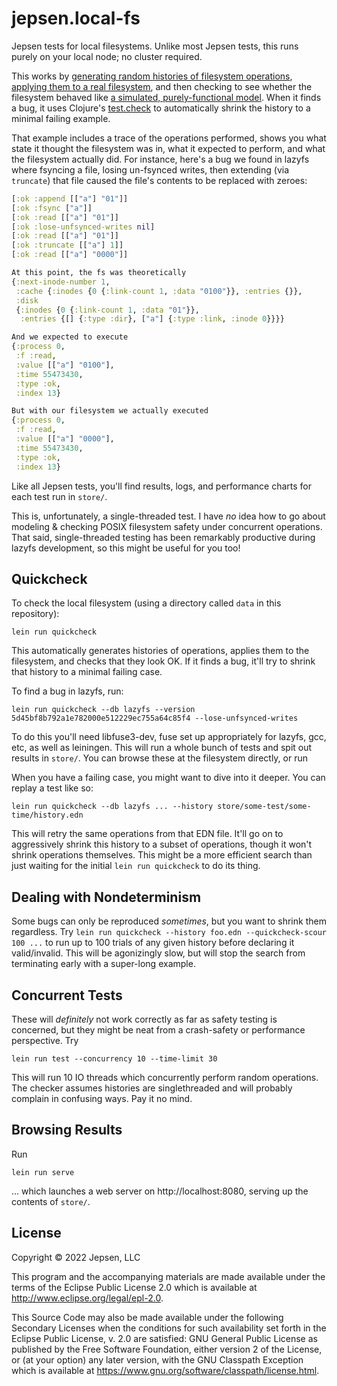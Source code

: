 # jepsen.local-fs

Jepsen tests for local filesystems. Unlike most Jepsen tests, this runs purely
on your local node; no cluster required.

This works by [generating random histories of filesystem
operations](src/jepsen/local_fs/shell/workload.clj), [applying them to a real
filesystem](src/jepsen/local_fs/shell/client.clj), and then checking to see
whether the filesystem behaved like [a simulated, purely-functional
model](src/jepsen/local_fs/shell/checker.clj). When it finds a bug, it uses
Clojure's [test.check](https://github.com/clojure/test.check) to automatically
shrink the history to a minimal failing example.

That example includes a trace of the operations performed, shows you what state
it thought the filesystem was in, what it expected to perform, and what the
filesystem actually did. For instance, here's a bug we found in lazyfs where
fsyncing a file, losing un-fsynced writes, then extending (via `truncate`) that
file caused the file's contents to be replaced with zeroes:

```clj
[:ok :append [["a"] "01"]]
[:ok :fsync ["a"]]
[:ok :read [["a"] "01"]]
[:ok :lose-unfsynced-writes nil]
[:ok :read [["a"] "01"]]
[:ok :truncate [["a"] 1]]
[:ok :read [["a"] "0000"]]

At this point, the fs was theoretically
{:next-inode-number 1,
 :cache {:inodes {0 {:link-count 1, :data "0100"}}, :entries {}},
 :disk
 {:inodes {0 {:link-count 1, :data "01"}},
  :entries {[] {:type :dir}, ["a"] {:type :link, :inode 0}}}}

And we expected to execute
{:process 0,
 :f :read,
 :value [["a"] "0100"],
 :time 55473430,
 :type :ok,
 :index 13}

But with our filesystem we actually executed
{:process 0,
 :f :read,
 :value [["a"] "0000"],
 :time 55473430,
 :type :ok,
 :index 13}
```

Like all Jepsen tests, you'll find results, logs, and performance charts for
each test run in `store/`.

This is, unfortunately, a single-threaded test. I have *no* idea how to go
about modeling & checking POSIX filesystem safety under concurrent operations.
That said, single-threaded testing has been remarkably productive during lazyfs
development, so this might be useful for you too!

## Quickcheck

To check the local filesystem (using a directory called `data` in this repository):

```
lein run quickcheck
```

This automatically generates histories of operations, applies them to the
filesystem, and checks that they look OK. If it finds a bug, it'll try to
shrink that history to a minimal failing case.

To find a bug in lazyfs, run:

```
lein run quickcheck --db lazyfs --version 5d45bf8b792a1e782000e512229ec755a64c85f4 --lose-unfsynced-writes
```

To do this you'll need libfuse3-dev, fuse set up appropriately for lazyfs, gcc,
etc, as well as leiningen. This will run a whole bunch of tests and spit out
results in `store/`. You can browse these at the filesystem directly, or run

When you have a failing case, you might want to dive into it deeper. You can
replay a test like so:

```
lein run quickcheck --db lazyfs ... --history store/some-test/some-time/history.edn
```

This will retry the same operations from that EDN file. It'll go on to
aggressively shrink this history to a subset of operations, though it won't
shrink operations themselves. This might be a more efficient search than just
waiting for the initial `lein run quickcheck` to do its thing.

## Dealing with Nondeterminism

Some bugs can only be reproduced *sometimes*, but you want to shrink them
regardless. Try `lein run quickcheck --history foo.edn --quickcheck-scour 100
...` to run up to 100 trials of any given history before declaring it
valid/invalid. This will be agonizingly slow, but will stop the search from
terminating early with a super-long example.

## Concurrent Tests

These will *definitely* not work correctly as far as safety testing is
concerned, but they might be neat from a crash-safety or performance
perspective. Try

```
lein run test --concurrency 10 --time-limit 30
```

This will run 10 IO threads which concurrently perform random operations. The
checker assumes histories are singlethreaded and will probably complain in
confusing ways. Pay it no mind.

## Browsing Results

Run

```
lein run serve
```

... which launches a web server on http://localhost:8080, serving up the contents of `store/`.


## License

Copyright © 2022 Jepsen, LLC

This program and the accompanying materials are made available under the
terms of the Eclipse Public License 2.0 which is available at
http://www.eclipse.org/legal/epl-2.0.

This Source Code may also be made available under the following Secondary
Licenses when the conditions for such availability set forth in the Eclipse
Public License, v. 2.0 are satisfied: GNU General Public License as published by
the Free Software Foundation, either version 2 of the License, or (at your
option) any later version, with the GNU Classpath Exception which is available
at https://www.gnu.org/software/classpath/license.html.
